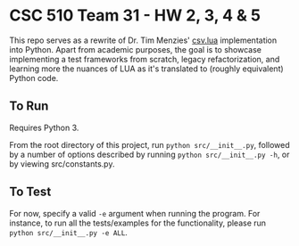 # CSC 510 Team 31 - HW 2, 3, 4 & 5

This repo serves as a rewrite of Dr. Tim Menzies' [csv.lua](https://github.com/timm/lua/blob/main/src/csv.lua) implementation into Python. Apart from academic purposes, the goal is to showcase implementing a test frameworks from scratch, legacy refactorization, and learning more the nuances of LUA as it's translated to (roughly equivalent) Python code.

## To Run
Requires Python 3.

From the root directory of this project, run `python src/__init__.py`, followed by a number of options described by running `python src/__init__.py -h`, or by viewing src/constants.py.

## To Test
For now, specify a valid `-e` argument when running the program. For instance, to run all the tests/examples for the functionality, please run `python src/__init__.py -e ALL`.